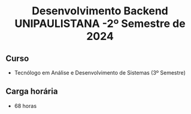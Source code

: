 <h1 align="center">
    Desenvolvimento Backend UNIPAULISTANA -2º Semestre de 2024
</h1>

## Curso
- Tecnólogo em Análise e Desenvolvimento de Sistemas (3º Semestre)

## Carga horária
- 68 horas
  

